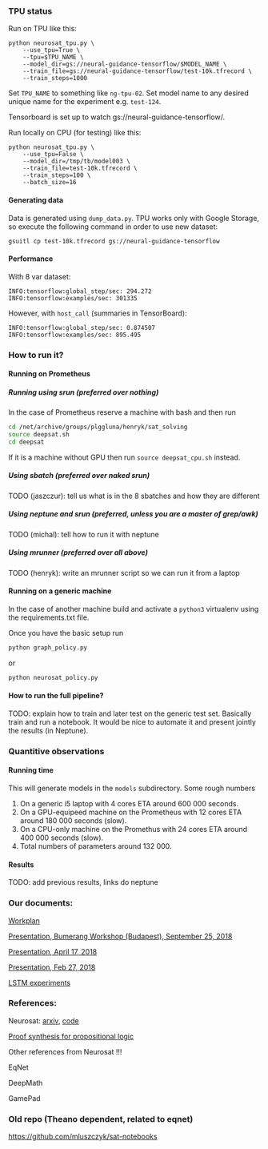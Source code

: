 ### TPU status

Run on TPU like this:

    python neurosat_tpu.py \
        --use_tpu=True \
        --tpu=$TPU_NAME \
        --model_dir=gs://neural-guidance-tensorflow/$MODEL_NAME \
        --train_file=gs://neural-guidance-tensorflow/test-10k.tfrecord \
        --train_steps=1000
        
Set `TPU_NAME` to something like `ng-tpu-02`. Set model name to any desired unique 
name for the experiment e.g. `test-124`.
        
Tensorboard is set up to watch gs://neural-guidance-tensorflow/.

Run locally on CPU (for testing) like this:

    python neurosat_tpu.py \
        --use_tpu=False \
        --model_dir=/tmp/tb/model003 \
        --train_file=test-10k.tfrecord \
        --train_steps=100 \
        --batch_size=16


#### Generating data

Data is generated using `dump_data.py`. TPU works only with Google Storage,
so execute the following command in order to use new dataset:

    gsuitl cp test-10k.tfrecord gs://neural-guidance-tensorflow
    
    
#### Performance

With 8 var dataset:

    INFO:tensorflow:global_step/sec: 294.272
    INFO:tensorflow:examples/sec: 301335
    
    
However, with `host_call` (summaries in TensorBoard):

    INFO:tensorflow:global_step/sec: 0.874507
    INFO:tensorflow:examples/sec: 895.495

### How to run it?

#### Running on Prometheus

##### Running using srun (preferred over nothing)

In the case of Prometheus reserve a machine with bash and then run
```bash
cd /net/archive/groups/plggluna/henryk/sat_solving
source deepsat.sh
cd deepsat
```
If it is a machine without GPU then run `source deepsat_cpu.sh` instead. 

##### Using sbatch (preferred over naked srun)

TODO (jaszczur): tell us what is in the 8 sbatches and how they are different

##### Using neptune and srun (preferred, unless you are a master of grep/awk)

TODO (michal): tell how to run it with neptune

##### Using mrunner (preferred over all above)

TODO (henryk): write an mrunner script so we can run it from a laptop

#### Running on a generic machine

In the case of another machine build and activate a `python3` virtualenv using the requirements.txt file.

Once you have the basic setup run

```bash
python graph_policy.py
```
or
```bash
python neurosat_policy.py
```

#### How to run the full pipeline?

TODO: explain how to train and later test on the generic test set. Basically train and run a notebook. It would be nice to automate it and present jointly the results (in Neptune).

### Quantitive observations

#### Running time

This will generate models in the `models` subdirectory. Some rough numbers

1. On a generic i5 laptop with 4 cores ETA around 600 000 seconds.
2. On a GPU-equipeed machine on the Prometheus with 12 cores ETA around 180 000 seconds (slow).
3. On a CPU-only machine on the Promethus with 24 cores ETA around 400 000 seconds (slow).  
4. Total numbers of parameters around 132 000. 

#### Results 

TODO: add previous results, links do neptune

### Our documents:

[Workplan](https://docs.google.com/document/d/1pAdKJz3fwAE5MTa77yuZKy8FCkn_H04nxdJ0lbxpDTM/edit?usp=sharing)

[Presentation, Bumerang Workshop (Budapest), September 25, 2018](https://docs.google.com/presentation/d/1OdEJsB6DqgB0NA-eG88vmHI2uE5U0k54BRvbgXrOdwY/edit)

[Presentation, April 17, 2018](https://docs.google.com/presentation/d/1VpJoB0SrUreXzPu6HHja7ToTuy7CJmTub-2Mg_Qr1d0/edit?usp=sharing)

[Presentation, Feb 27, 2018](https://docs.google.com/presentation/d/1N0xV2XvMllsjwAKTZBAEyyKKkqdHcgAFJN4ek3sPA7A/edit)

[LSTM experiments](https://docs.google.com/document/d/1MG_PA4y0jn6vV1nTy43wvsKeK1-5uRPRFPSarLCJ2m4/edit#heading=h.nfl3p9glf50k)

### References:

Neurosat: [arxiv](https://arxiv.org/pdf/1802.03685.pdf), [code](https://github.com/dselsam/neurosat)

[Proof synthesis for propositional logic](https://arxiv.org/abs/1805.11799)

Other references from Neurosat !!!

EqNet

DeepMath 

GamePad



### Old repo (Theano dependent, related to eqnet)

https://github.com/mluszczyk/sat-notebooks




